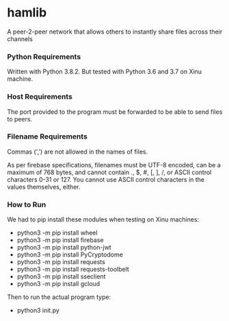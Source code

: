 # hamlib
A peer-2-peer network that allows others to instantly share files across their channels

### Python Requirements
Written with Python 3.8.2.
But tested with Python 3.6 and 3.7 on Xinu machine.

### Host Requirements
The port provided to the program must be forwarded to be able to send files to peers.

### Filename Requirements
Commas (',') are not allowed in the names of files.

As per firebase specifications, filenames must be UTF-8 encoded, can be a maximum of 768 bytes, and cannot contain ., $, #, [, ], /, or ASCII control characters 0-31 or 127. You cannot use ASCII control characters in the values themselves, either.

### How to Run
We had to pip install these modules when testing on Xinu machines:
* python3 -m pip install wheel
* python3 -m pip install firebase
* python3 -m pip install python-jwt
* python3 -m pip install PyCryptodome
* python3 -m pip install requests
* python3 -m pip install requests-toolbelt
* python3 -m pip install sseclient
* python3 -m pip install gcloud

Then to run the actual program type:
* python3 init.py
